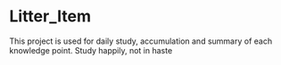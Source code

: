 # Litter_Item
This project is used for daily study, accumulation and summary of each knowledge point. Study happily, not in haste



